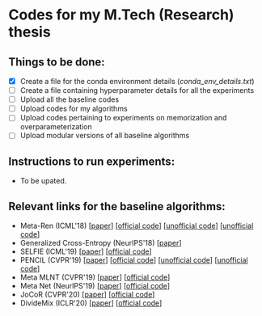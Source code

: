 # Codes for my M.Tech (Research) thesis


## Things to be done:
- [X] Create a file for the conda environment details (_conda_env_details.txt_)
- [ ] Create a file containing hyperparameter details for all the experiments
- [ ] Upload all the baseline codes
- [ ] Upload codes for my algorithms
- [ ] Upload codes pertaining to experiments on memorization and overparameterization
- [ ] Upload modular versions of all baseline algorithms

## Instructions to run experiments:
- To be upated.

## Relevant links for the baseline algorithms:
- Meta-Ren (ICML'18) [[paper](https://openaccess.thecvf.com/content_CVPR_2019/papers/Yi_Probabilistic_End-To-End_Noise_Correction_for_Learning_With_Noisy_Labels_CVPR_2019_paper.pdf)] [[official code](https://github.com/uber-research/learning-to-reweight-examples)] [[unofficial code](https://github.com/danieltan07/learning-to-reweight-examples)] [[unofficial code](https://github.com/tanyuqian/learning-data-manipulation)]
- Generalized Cross-Entropy (NeurIPS'18) [[paper](https://arxiv.org/abs/1805.07836)]
- SELFIE (ICML'19) [[paper](http://proceedings.mlr.press/v97/song19b/song19b.pdf)] [[official code](https://github.com/kaist-dmlab/SELFIE)]
- PENCIL (CVPR'19) [[paper](https://openaccess.thecvf.com/content_CVPR_2019/papers/Yi_Probabilistic_End-To-End_Noise_Correction_for_Learning_With_Noisy_Labels_CVPR_2019_paper.pdf)] [[official code](https://github.com/yikun2019/PENCIL)] [[unofficial code](https://github.com/JacobPfau/PENCIL)] [[unofficial code](https://github.com/ljmiao/PENCIL)]
- Meta MLNT (CVPR'19) [[paper](https://openaccess.thecvf.com/content_CVPR_2019/papers/Li_Learning_to_Learn_From_Noisy_Labeled_Data_CVPR_2019_paper.pdf)] [[official code](https://github.com/LiJunnan1992/MLNT)]
- Meta Net (NeurIPS'19) [[paper](https://papers.nips.cc/paper/2019/file/e58cc5ca94270acaceed13bc82dfedf7-Paper.pdf)] [[official code](https://github.com/xjtushujun/meta-weight-net)]
- JoCoR (CVPR'20) [[paper](https://arxiv.org/pdf/2003.02752.pdf)] [[official code](https://github.com/hongxin001/JoCoR)]
- DivideMix (ICLR'20) [[paper](https://openreview.net/forum?id=HJgExaVtwr)] [[official code](https://github.com/LiJunnan1992/DivideMix)]

